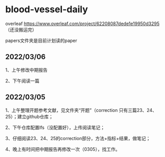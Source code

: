 # blood-vessel-daily
overleaf https://www.overleaf.com/project/62208087dede1e19950d3295 （还没搬运完）

papers文件夹是目前计划读的paper

## 2022/03/06
1、上午修改中期报告

2、下午阅读一篇

## 2022/03/05
1、上午整理开题参考文献，见文件夹“开题”（correction 只有三篇23、24、25）；建立github仓库；

2、下午仓库配置lfs（没配置好），上传阅读笔记；

3、仔细阅读23、24、25的correction部分，方法+指标+结果，做笔记；

4、晚上有时间把中期报告再修改一次（0305），找工作。


